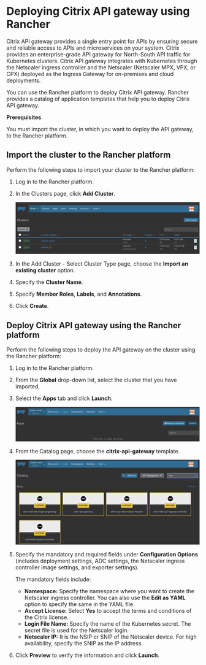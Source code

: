 # Deploying Citrix API gateway using Rancher

Citrix API gateway provides a single entry point for APIs by ensuring secure and reliable access to APIs and microservices on your system. Citrix provides an enterprise-grade API gateway for North-South API traffic for Kubernetes clusters.
Citrix API gateway integrates with Kubernetes through the Netscaler ingress controller and the Netscaler (Netscaler MPX, VPX, or CPX) deployed as the Ingress Gateway for on-premises and cloud deployments.

You can use the Rancher platform to deploy Citrix API gateway. Rancher provides a catalog of application templates that help you to deploy Citrix API gateway.

**Prerequisites**

You must import the cluster, in which you want to deploy the API gateway, to the Rancher platform.

## Import the cluster to the Rancher platform

Perform the following steps to import your cluster to the Rancher platform:

1. Log in to the Rancher platform.
2. In the Clusters page, click **Add Cluster**.

   ![Add cluster on Rancher](../media/add-cluster-rancher.png)

3. In the Add Cluster - Select Cluster Type page, choose the **Import an existing cluster** option.

4. Specify the **Cluster Name**.

5. Specify **Member Roles**, **Labels**, and **Annotations**.

6. Click **Create**.

## Deploy Citrix API gateway using the Rancher platform

Perform the following steps to deploy the API gateway on the cluster using the Rancher platform:

1. Log in to the Rancher platform.
   
2. From the **Global** drop-down list, select the cluster that you have imported.

3. Select the **Apps** tab and click **Launch**.

    ![Apps](../media/cluster-canal-default.png)

4. From the Catalog page, choose the **citrix-api-gateway** template.

    ![Catalog-library](../media/catalog-library.png)

5. Specify the mandatory and required fields under **Configuration Options** (includes deployment settings, ADC settings, the Netscaler ingress controller image settings, and exporter settings).

   The mandatory fields include:

   - **Namespace:** Specify the namespace where you want to create the Netscaler ingress controller. You can also use the **Edit as YAML** option to specify the same in the YAML file.
   - **Accept License:** Select **Yes** to accept the terms and conditions of the Citrix license.
   - **Login File Name:** Specify the name of the Kubernetes secret. The secret file is used for the Netscaler login.
   - **Netscaler IP:**  It is the NSIP or SNIP of the Netscaler device. For high availability, specify the SNIP as the IP address.

6. Click **Preview** to verify the information and click **Launch**.